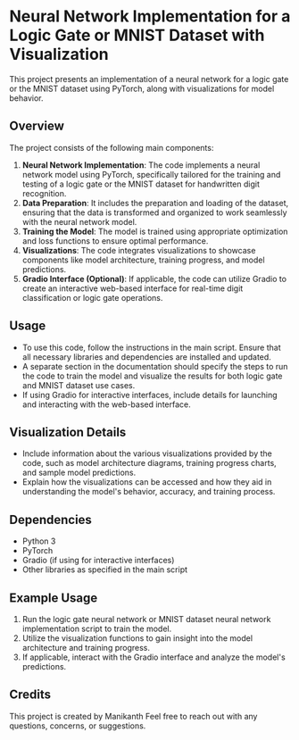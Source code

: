# Neural Network Implementation for a Logic Gate or MNIST Dataset with Visualization

This project presents an implementation of a neural network for a logic gate or the MNIST dataset using PyTorch, along with visualizations for model behavior.

## Overview
The project consists of the following main components:
1. **Neural Network Implementation**: The code implements a neural network model using PyTorch, specifically tailored for the training and testing of a logic gate or the MNIST dataset for handwritten digit recognition.
2. **Data Preparation**: It includes the preparation and loading of the dataset, ensuring that the data is transformed and organized to work seamlessly with the neural network model.
3. **Training the Model**: The model is trained using appropriate optimization and loss functions to ensure optimal performance.
4. **Visualizations**: The code integrates visualizations to showcase components like model architecture, training progress, and model predictions.
5. **Gradio Interface (Optional)**: If applicable, the code can utilize Gradio to create an interactive web-based interface for real-time digit classification or logic gate operations.

## Usage
- To use this code, follow the instructions in the main script. Ensure that all necessary libraries and dependencies are installed and updated.
- A separate section in the documentation should specify the steps to run the code to train the model and visualize the results for both logic gate and MNIST dataset use cases.
- If using Gradio for interactive interfaces, include details for launching and interacting with the web-based interface.

## Visualization Details
- Include information about the various visualizations provided by the code, such as model architecture diagrams, training progress charts, and sample model predictions.
- Explain how the visualizations can be accessed and how they aid in understanding the model's behavior, accuracy, and training process.

## Dependencies
- Python 3
- PyTorch
- Gradio (if using for interactive interfaces)
- Other libraries as specified in the main script

## Example Usage
1. Run the logic gate neural network or MNIST dataset neural network implementation script to train the model.
2. Utilize the visualization functions to gain insight into the model architecture and training progress.
3. If applicable, interact with the Gradio interface and analyze the model's predictions.

## Credits
This project is created by Manikanth  Feel free to reach out with any questions, concerns, or suggestions.

